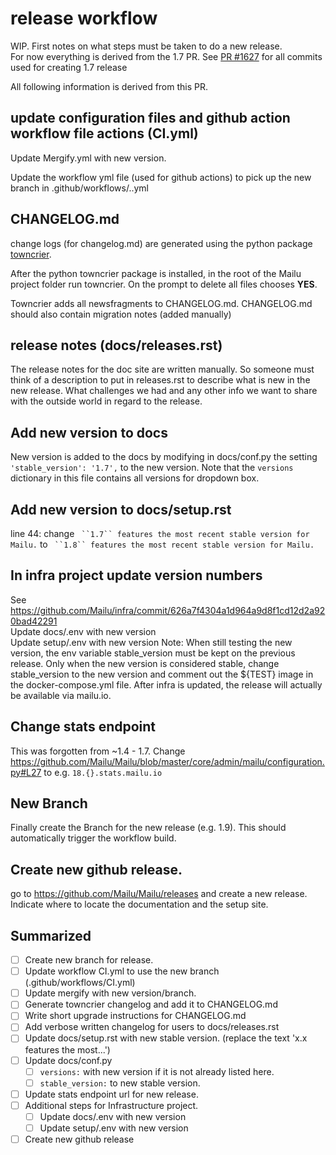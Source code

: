 # release workflow
WIP. First notes on what steps must be taken to do a new release.   
For now everything is derived from the 1.7 PR.
See [PR #1627](https://github.com/Mailu/Mailu/pull/1627) for all commits used for creating 1.7 release

All following information is derived from this PR.

## update configuration files and github action workflow file actions (CI.yml)
Update Mergify.yml with new version.

Update the workflow yml file (used for github actions) to pick up the new branch in .github/workflows/..yml

## CHANGELOG.md
change logs (for changelog.md) are generated using the python package [towncrier](https://pypi.org/project/towncrier/).

After the python towncrier package is installed, in the root of the Mailu project folder run towncrier. On the prompt to delete all files chooses **YES**.

Towncrier adds all newsfragments to CHANGELOG.md. 
CHANGELOG.md should also contain migration notes (added manually)

## release notes (docs/releases.rst)
The release notes for the doc site are written manually. So someone must think of a description to put in releases.rst to describe what is new in the new release. What challenges we had and any other info we want to share with the outside  world in regard to the release.

## Add new version to docs
New version is added to the docs by modifying in docs/conf.py the setting
`'stable_version': '1.7',` to the new version.
Note that the `versions` dictionary in this file contains all versions for dropdown box.

## Add new version to docs/setup.rst
line 44: 
change
` ``1.7`` features the most recent stable version for Mailu.`
to
` ``1.8`` features the most recent stable version for Mailu.`

## In infra project update version numbers
See https://github.com/Mailu/infra/commit/626a7f4304a1d964a9d8f1cd12d2a920bad42291  
Update docs/.env with new version  
Update setup/.env with new version 
Note: When still testing the new version, the env variable stable_version must be kept on the previous release.
Only when the new version is considered stable, change stable_version to the new version and comment out the ${TEST} image in the docker-compose.yml file.
After infra is updated, the release will actually be available via mailu.io.

## Change stats endpoint
This was forgotten from ~1.4 - 1.7. Change
https://github.com/Mailu/Mailu/blob/master/core/admin/mailu/configuration.py#L27
to e.g. `18.{}.stats.mailu.io`

## New Branch
Finally create the Branch for the new release (e.g. 1.9). This should automatically trigger the workflow build.

## Create new github release.
go to https://github.com/Mailu/Mailu/releases and create a new release. Indicate where to locate the documentation and the setup site.

## Summarized
- [ ] Create new branch for release.
- [ ] Update workflow CI.yml to use the new branch (.github/workflows/CI.yml)
- [ ] Update mergify with new version/branch.
- [ ] Generate towncrier changelog and add it to CHANGELOG.md
- [ ] Write short upgrade instructions for CHANGELOG.md
- [ ] Add verbose written changelog for users to docs/releases.rst
- [ ] Update docs/setup.rst with new stable version. (replace the text 'x.x features the most...')
- [ ] Update docs/conf.py
  - [ ] `versions:` with new version if it is not already listed here.
  - [ ] `stable_version:` to new stable version.
- [ ] Update stats endpoint url for new release.
- [ ] Additional steps for Infrastructure project.
  - [ ]   Update docs/.env with new version
  - [ ]   Update setup/.env with new version
- [ ] Create new github release
